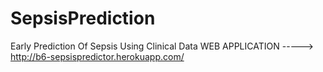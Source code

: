 # SepsisPrediction
Early Prediction Of Sepsis Using Clinical Data
WEB APPLICATION ----->   http://b6-sepsispredictor.herokuapp.com/

